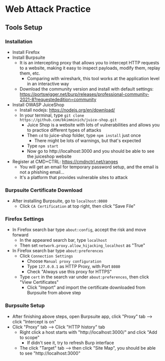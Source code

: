 # Web Attack Practice

## Tools Setup
### Installation
* Install Firefox
* Install Burpsuite
  * It is an intercepting proxy that allows you to intercept HTTP requests to a website, making it easy to inspect payloads, modify them, replay them, etc.
    * Comparing with wireshark, this tool works at the application level in an interactive way 
  * Download the community version and install with default settings: https://portswigger.net/burp/releases/professional-community-2021-8?requestededition=community 
* Install OWASP JuiceShop
  * Install nodejs: https://nodejs.org/en/download/
  * In your terminal, type `git clone https://github.com/bkimminich/juice-shop.git`  
    * Juice Shop is a website with lots of vulnerabilities and allows you to practice different types of attacks 
    * Then `cd` to juice-shop folder, type `npm install` just once
      * There might be lots of warnings, but that's expected  
    * Type `npm start`
    * Now go to http://localhost:3000 and you should be able to see the juiceshop website
* Register at CMD+CTRL: https://cmdnctrl.net/ranges
  * You will get an email for temporary password setup, and the email is not a phishing email...
  * It's a platform that provides vulnerable sites to attack

### Burpsuite Certificate Download
* After installing Burpsuite, go to `localhost:8080`
  * Click `CA Certification` at top right, then click "Save File" 
### Firefox Settings
* In Firefox search bar type `about:config`, accept the risk and move forward
  * In the appeared search bar, type `localhost`
  * Then set `network.proxy.allow_hijacking_localhost` as "True"
* In Firefox search bar type `about:preferences`
  * Click `Connection Settings`
    * Choose `Manual proxy configuration`
    * Type `127.0.0.1` as HTTP Proxy, with Port `8080`
    * Check "Always use this proxy for HTTPS"
  * Type `cert` in the search var under `about:preferences`, then click "View Certificates"
    * Click "Import" and import the certificate downloaded from Burpsuite from above step
### Burpsuite Setup
* After finishing above steps, open Burpsuite app, click "Proxy" tab --> click "Intercept is on"
* Click "Proxy" tab --> Click "HTTP history" tab
  * Right click a host starts with "http://localhost:3000/" and click "Add to scope"
    * If didn't see it, try to refresh Burp interface 
  * The click "Target" tab --> then click "Site Map", you should be able to see "http://localhost:3000"

